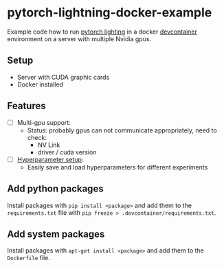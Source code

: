 # pytorch-lightning-docker-example
Example code how to run [pytorch lighting](https://www.pytorchlightning.ai/index.html) in a docker [devcontainer](https://code.visualstudio.com/docs/devcontainers/containers) environment on a server with multiple Nvidia gpus.

## Setup

- Server with CUDA graphic cards
- Docker installed

## Features

- [ ] Multi-gpu support:
    - Status: probably gpus can not communicate appropriately, need to check:
        - NV Link
        - driver / cuda version 
- [ ] [Hyperparameter setup](https://lightning.ai/docs/pytorch/1.6.3/common/hyperparameters.html):
    - Easily save and load hyperparameters for different experiments


## Add python packages

Install packages with `pip install <package>` and add them to the `requirements.txt` file with `pip freeze > .devcontainer/requirements.txt`.

## Add system packages

Install packages with `apt-get install <package>` and add them to the `Dockerfile` file.